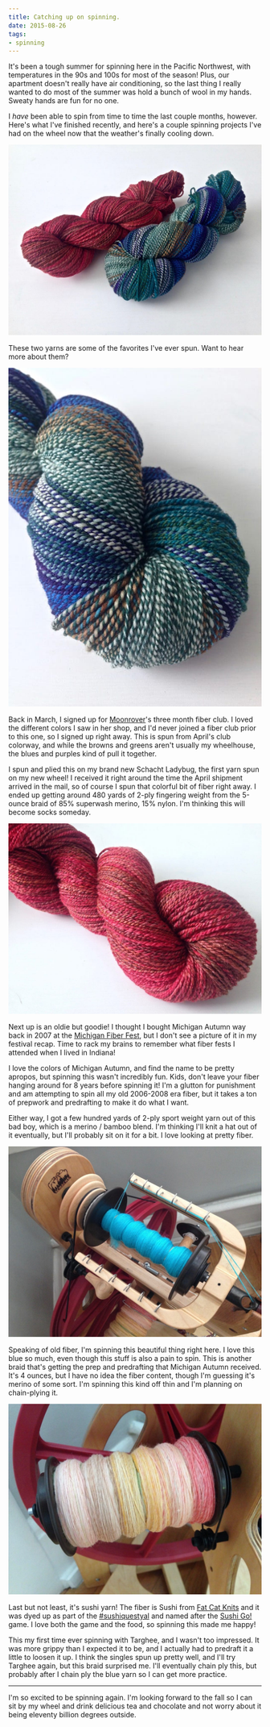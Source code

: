 ```yaml
---
title: Catching up on spinning.
date: 2015-08-26
tags:
- spinning
---
```

It's been a tough summer for spinning here in the Pacific Northwest, with temperatures in the 90s and 100s for most of the season! Plus, our apartment doesn't really have air conditioning, so the last thing I really wanted to do most of the summer was hold a bunch of wool in my hands. Sweaty hands are fun for no one.

I *have* been able to spin from time to time the last couple months, however. Here's what I've finished recently, and here's a couple spinning projects I've had on the wheel now that the weather's finally cooling down.

![A red skein and a blue/green skein of handspun yarn.](../../images/finished-spins-autumn-blue.jpg)

These two yarns are some of the favorites I've ever spun. Want to hear more about them?

![A blue/green skein of handspun yarn.](../../images/finished-spin-blue-green.jpg "Squishy barber-pole-y goodness!")

Back in March, I signed up for [Moonrover](https://moonrover.bigcartel.com)'s three month fiber club. I loved the different colors I saw in her shop, and I'd never joined a fiber club prior to this one, so I signed up right away. This is spun from April's club colorway, and while the browns and greens aren't usually my wheelhouse, the blues and purples kind of pull it together.

I spun and plied this on my brand new Schacht Ladybug, the first yarn spun on my new wheel! I received it right around the time the April shipment arrived in the mail, so of course I spun that colorful bit of fiber right away. I ended up getting around 480 yards of 2-ply fingering weight from the 5-ounce braid of 85% superwash merino, 15% nylon. I'm thinking this will become socks someday.

![A red skein of handspun yarn.](../../images/finished-spin-michigan-autumn.jpg "This color definitely reminds me of a Michigan autumn.")

Next up is an oldie but goodie! I thought I bought Michigan Autumn way back in 2007 at the [Michigan Fiber Fest](/posts/michigan-fiber-fest), but I don't see a picture of it in my festival recap. Time to rack my brains to remember what fiber fests I attended when I lived in Indiana!

I love the colors of Michigan Autumn, and find the name to be pretty apropos, but spinning this wasn't incredibly fun. Kids, don't leave your fiber hanging around for 8 years before spinning it! I'm a glutton for punishment and am attempting to spin all my old 2006-2008 era fiber, but it takes a ton of prepwork and predrafting to make it do what I want.

Either way, I got a few hundred yards of 2-ply sport weight yarn out of this bad boy, which is a merino / bamboo blend. I'm thinking I'll knit a hat out of it eventually, but I'll probably sit on it for a bit. I love looking at pretty fiber.

![Teal yarn in progress on my spinning wheel.](../../images/current-spin-teal.jpg "This is the best blue in the world.")

Speaking of old fiber, I'm spinning this beautiful thing right here. I love this blue so much, even though this stuff is also a pain to spin. This is another braid that's getting the prep and predrafting that Michigan Autumn received.  It's 4 ounces, but I have no idea the fiber content, though I'm guessing it's merino of some sort. I'm spinning this kind off thin and I'm planning on chain-plying it.

![Sushi colored yarn in progress on my spinning wheel.](../../images/current-spin-sushi.jpg "Sushi in fiber form! Yes!")

Last but not least, it's sushi yarn! The fiber is Sushi from [Fat Cat Knits](http://stores.fatcatknits.com) and it was dyed up as part of the [#sushiquestyal](https://instagram.com/explore/tags/sushiquestyal) and named after the [Sushi Go!](https://boardgamegeek.com/boardgame/133473/sushi-go) game. I love both the game and the food, so spinning this made me happy!

This my first time ever spinning with Targhee, and I wasn't too impressed. It was more grippy than I expected it to be, and I actually had to predraft it a little to loosen it up. I think the singles spun up pretty well, and I'll try Targhee again, but this braid surprised me. I'll eventually chain ply this, but probably after I chain ply the blue yarn so I can get more practice.

***

I'm so excited to be spinning again. I'm looking forward to the fall so I can sit by my wheel and drink delicious tea and chocolate and not worry about it being eleventy billion degrees outside.
